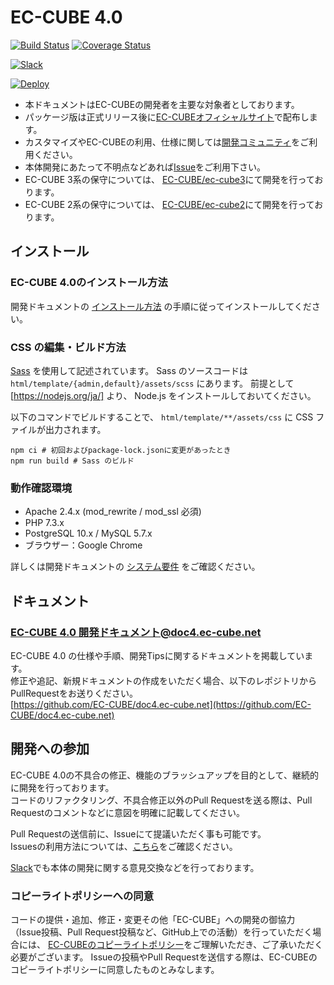 # EC-CUBE 4.0

[![Build Status](https://travis-ci.com/EC-CUBE/ec-cube.svg?branch=4.0)](https://travis-ci.com/EC-CUBE/ec-cube)
[![Coverage Status](https://coveralls.io/repos/github/EC-CUBE/ec-cube/badge.svg?branch=4.0)](https://coveralls.io/github/EC-CUBE/ec-cube?branch=4.0)

[![Slack](https://img.shields.io/badge/slack-join%5fchat-brightgreen.svg?style=flat)](https://join.slack.com/t/ec-cube/shared_invite/enQtNDA1MDYzNDQxMTIzLTY5MTRhOGQ2MmZhMjQxYTAwMmVlMDc5MDU2NjJlZmFiM2E3M2Q0M2Y3OTRlMGY4NTQzN2JiZDBkNmQwNTUzYzc)

[![Deploy](https://www.herokucdn.com/deploy/button.png)](https://heroku.com/deploy)


+ 本ドキュメントはEC-CUBEの開発者を主要な対象者としております。  
+ パッケージ版は正式リリース後に[EC-CUBEオフィシャルサイト](https://www.ec-cube.net)で配布します。  
+ カスタマイズやEC-CUBEの利用、仕様に関しては[開発コミュニティ](https://xoops.ec-cube.net)をご利用ください。  
+ 本体開発にあたって不明点などあれば[Issue](https://github.com/EC-CUBE/ec-cube/wiki/Issues%E3%81%AE%E5%88%A9%E7%94%A8%E6%96%B9%E6%B3%95)をご利用下さい。
+ EC-CUBE 3系の保守については、 [EC-CUBE/ec-cube3](https://github.com/EC-CUBE/ec-cube3/)にて開発を行っております。
+ EC-CUBE 2系の保守については、 [EC-CUBE/ec-cube2](https://github.com/EC-CUBE/ec-cube2/)にて開発を行っております。

## インストール

### EC-CUBE 4.0のインストール方法

開発ドキュメントの [インストール方法](https://doc4.ec-cube.net/quickstart_install) の手順に従ってインストールしてください。

### CSS の編集・ビルド方法

[Sass](https://sass-lang.com) を使用して記述されています。
Sass のソースコードは `html/template/{admin,default}/assets/scss` にあります。
前提として [https://nodejs.org/ja/] より、 Node.js をインストールしておいてください。

以下のコマンドでビルドすることで、 `html/template/**/assets/css` に CSS ファイルが出力されます。

```shell
npm ci # 初回およびpackage-lock.jsonに変更があったとき
npm run build # Sass のビルド
```

### 動作確認環境

* Apache 2.4.x (mod_rewrite / mod_ssl 必須)
* PHP 7.3.x
* PostgreSQL 10.x / MySQL 5.7.x
* ブラウザー：Google Chrome

詳しくは開発ドキュメントの [システム要件](https://doc4.ec-cube.net/quickstart_requirement) をご確認ください。

## ドキュメント

### [EC-CUBE 4.0 開発ドキュメント@doc4.ec-cube.net](https://doc4.ec-cube.net/)


EC-CUBE 4.0 の仕様や手順、開発Tipsに関するドキュメントを掲載しています。  
修正や追記、新規ドキュメントの作成をいただく場合、以下のレポジトリからPullRequestをお送りください。  
[https://github.com/EC-CUBE/doc4.ec-cube.net](https://github.com/EC-CUBE/doc4.ec-cube.net)

## 開発への参加

EC-CUBE 4.0の不具合の修正、機能のブラッシュアップを目的として、継続的に開発を行っております。  
コードのリファクタリング、不具合修正以外のPull Requestを送る際は、Pull Requestのコメントなどに意図を明確に記載してください。  

Pull Requestの送信前に、Issueにて提議いただく事も可能です。  
Issuesの利用方法については、[こちら](https://github.com/EC-CUBE/ec-cube/wiki/Issues%E3%81%AE%E5%88%A9%E7%94%A8%E6%96%B9%E6%B3%95)をご確認ください。  

[Slack](https://join.slack.com/t/ec-cube/shared_invite/enQtNDA1MDYzNDQxMTIzLTY5MTRhOGQ2MmZhMjQxYTAwMmVlMDc5MDU2NjJlZmFiM2E3M2Q0M2Y3OTRlMGY4NTQzN2JiZDBkNmQwNTUzYzc)でも本体の開発に関する意見交換などを行っております。



### コピーライトポリシーへの同意

コードの提供・追加、修正・変更その他「EC-CUBE」への開発の御協力（Issue投稿、Pull Request投稿など、GitHub上での活動）を行っていただく場合には、
[EC-CUBEのコピーライトポリシー](https://github.com/EC-CUBE/ec-cube/wiki/EC-CUBE%E3%81%AE%E3%82%B3%E3%83%94%E3%83%BC%E3%83%A9%E3%82%A4%E3%83%88%E3%83%9D%E3%83%AA%E3%82%B7%E3%83%BC)をご理解いただき、ご了承いただく必要がございます。
Issueの投稿やPull Requestを送信する際は、EC-CUBEのコピーライトポリシーに同意したものとみなします。
